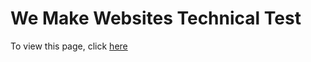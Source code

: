 # We Make Websites Technical Test

To view this page, click [here](http://rawgit.com/timreaper/wemakewebsites/master/index.html)
